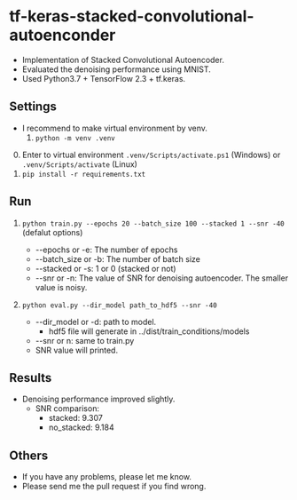 # tf-keras-stacked-convolutional-autoenconder

- Implementation of Stacked Convolutional Autoencoder.
- Evaluated the denoising performance using MNIST.
- Used Python3.7 + TensorFlow 2.3 + tf.keras.

## Settings

- I recommend to make virtual environment by venv.
    1. ```python -m venv .venv```

0. Enter to virtual environment ```.venv/Scripts/activate.ps1``` (Windows) or ```.venv/Scripts/activate``` (Linux)
1. ```pip install -r requirements.txt```

## Run

1. ```python train.py --epochs 20 --batch_size 100 --stacked 1 --snr -40``` (defalut options)
    - --epochs or -e: The number of epochs
    - --batch_size or -b: The number of batch size
    - --stacked or -s: 1 or 0 (stacked or not)
    - --snr or -n: The value of SNR for denoising autoencoder. The smaller value is noisy.

1. ```python eval.py --dir_model path_to_hdf5 --snr -40```
    - --dir_model or -d: path to model.
        - hdf5 file will generate in ../dist/train_conditions/models
    - --snr or n: same to train.py
    - SNR value will printed.

## Results

- Denoising performance improved slightly.
  - SNR comparison:
    - stacked: 9.307
    - no_stacked: 9.184

## Others

- If you have any problems, please let me know.
- Please send me the pull request if you find wrong.